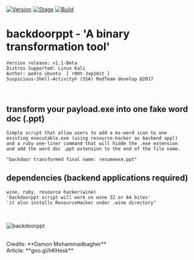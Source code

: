 [![Version](https://img.shields.io/badge/backdoorppt-1.1-brightgreen.svg?maxAge=259200)]()
[![Stage](https://img.shields.io/badge/Release-developing-red.svg)]()
[![Build](https://img.shields.io/badge/Supported_OS-kali,ubuntu-orange.svg)]()

# backdoorppt - 'A binary transformation tool'

    Version release: v1.1-Beta
    Distros Supported: Linux Kali
    Author: pedro ubuntu  [ r00t-3xp10it ]
    Suspicious-Shell-Activity© (SSA) RedTeam develop @2017

<br />

## transform your payload.exe into one fake word doc (.ppt)

    Simple script that allow users to add a ms-word icon to one
    existing executable.exe (using resource-hacker as backend appl)
    and a ruby one-liner command that will hidde the .exe extension
    and add the word doc .ppt extension to the end of the file name.

    "backdoor transformed final name: resumeexe.ppt"

## dependencies (backend applications required)

    wine, ruby, resource hacker(wine)
    'backdoorppt script will work on wine 32 or 64 bites'
    'it also installs ResourceHacker under .wine directory"

<br />

![backdoorppt](https://dl.dropboxusercontent.com/u/21426454/github/backdoorppt.png)

<br />
Credits: **Damon Mohammadbagher**
<br />
Article: **goo.gl/hKHesk**

